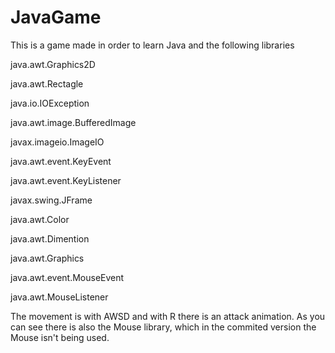 # JavaGame
This is a game made in order to learn Java and the following libraries

java.awt.Graphics2D

java.awt.Rectagle

java.io.IOException

java.awt.image.BufferedImage

javax.imageio.ImageIO

java.awt.event.KeyEvent

java.awt.event.KeyListener

javax.swing.JFrame

java.awt.Color

java.awt.Dimention

java.awt.Graphics

java.awt.event.MouseEvent

java.awt.MouseListener


The movement is with AWSD and with R there is an attack animation.
As you can see there is also the Mouse library, which in the commited version the Mouse isn't being used.
